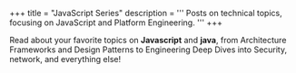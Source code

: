 +++
title = "JavaScript Series"
description = '''
Posts on technical topics, focusing on JavaScript and Platform Engineering.
'''
+++

Read about your favorite topics on **Javascript** and **java**, from Architecture Frameworks and Design Patterns to Engineering Deep Dives into Security, network, and everything else!

